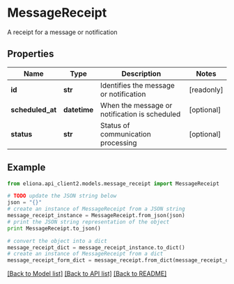 # MessageReceipt

A receipt for a message or notification

## Properties

Name | Type | Description | Notes
------------ | ------------- | ------------- | -------------
**id** | **str** | Identifies the message or notification | [readonly] 
**scheduled_at** | **datetime** | When the message or notification is scheduled | [optional] 
**status** | **str** | Status of communication processing | [optional] 

## Example

```python
from eliona.api_client2.models.message_receipt import MessageReceipt

# TODO update the JSON string below
json = "{}"
# create an instance of MessageReceipt from a JSON string
message_receipt_instance = MessageReceipt.from_json(json)
# print the JSON string representation of the object
print MessageReceipt.to_json()

# convert the object into a dict
message_receipt_dict = message_receipt_instance.to_dict()
# create an instance of MessageReceipt from a dict
message_receipt_form_dict = message_receipt.from_dict(message_receipt_dict)
```
[[Back to Model list]](../README.md#documentation-for-models) [[Back to API list]](../README.md#documentation-for-api-endpoints) [[Back to README]](../README.md)



